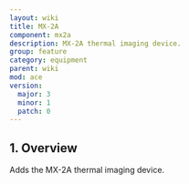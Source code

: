 ```yaml
---
layout: wiki
title: MX-2A
component: mx2a
description: MX-2A thermal imaging device.
group: feature
category: equipment
parent: wiki
mod: ace
version:
  major: 3
  minor: 1
  patch: 0
---
```


## 1. Overview

Adds the MX-2A thermal imaging device.
